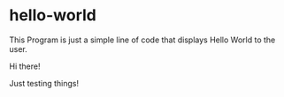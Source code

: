 # hello-world
This Program is just a simple line of code that displays Hello World to the user.

Hi there!

Just testing things!
